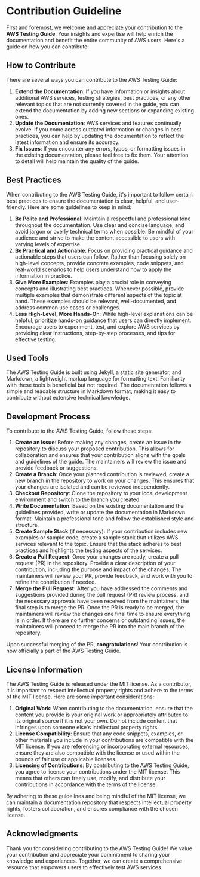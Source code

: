 # Contribution Guideline

First and foremost, we welcome and appreciate your contribution to the **AWS Testing Guide**. Your insights and expertise will help enrich the documentation and benefit the entire community of AWS users. Here's a guide on how you can contribute:

## How to Contribute

There are several ways you can contribute to the AWS Testing Guide:

1. **Extend the Documentation**: If you have information or insights about additional AWS services, testing strategies, best practices, or any other relevant topics that are not currently covered in the guide, you can extend the documentation by adding new sections or expanding existing ones.
1. **Update the Documentation**: AWS services and features continually evolve. If you come across outdated information or changes in best practices, you can help by updating the documentation to reflect the latest information and ensure its accuracy.
1. **Fix Issues**: If you encounter any errors, typos, or formatting issues in the existing documentation, please feel free to fix them. Your attention to detail will help maintain the quality of the guide.

## Best Practices

When contributing to the AWS Testing Guide, it's important to follow certain best practices to ensure the documentation is clear, helpful, and user-friendly. Here are some guidelines to keep in mind:

1. **Be Polite and Professional**: Maintain a respectful and professional tone throughout the documentation. Use clear and concise language, and avoid jargon or overly technical terms when possible. Be mindful of your audience and strive to make the content accessible to users with varying levels of expertise.
1. **Be Practical and Actionable**: Focus on providing practical guidance and actionable steps that users can follow. Rather than focusing solely on high-level concepts, provide concrete examples, code snippets, and real-world scenarios to help users understand how to apply the information in practice.
1. **Give More Examples**: Examples play a crucial role in conveying concepts and illustrating best practices. Whenever possible, provide multiple examples that demonstrate different aspects of the topic at hand. These examples should be relevant, well-documented, and address common use cases or challenges.
1. **Less High-Level, More Hands-O**n: While high-level explanations can be helpful, prioritize hands-on guidance that users can directly implement. Encourage users to experiment, test, and explore AWS services by providing clear instructions, step-by-step processes, and tips for effective testing.

## Used Tools

The AWS Testing Guide is built using Jekyll, a static site generator, and Markdown, a lightweight markup language for formatting text. Familiarity with these tools is beneficial but not required. The documentation follows a simple and readable structure in Markdown format, making it easy to contribute without extensive technical knowledge.

## Development Process

To contribute to the AWS Testing Guide, follow these steps:

1. **Create an Issue**: Before making any changes, create an issue in the repository to discuss your proposed contribution. This allows for collaboration and ensures that your contribution aligns with the goals and guidelines of the guide. The maintainers will review the issue and provide feedback or suggestions.
1. **Create a Branch**: Once your planned contribution is reviewed, create a new branch in the repository to work on your changes. This ensures that your changes are isolated and can be reviewed independently.
1. **Checkout Repository**: Clone the repository to your local development environment and switch to the branch you created.
1. **Write Documentation**: Based on the existing documentation and the guidelines provided, write or update the documentation in Markdown format. Maintain a professional tone and follow the established style and structure.
1. **Create Sample Stack** (if necessary): If your contribution includes new examples or sample code, create a sample stack that utilizes AWS services relevant to the topic. Ensure that the stack adheres to best practices and highlights the testing aspects of the services.
1. **Create a Pull Request**: Once your changes are ready, create a pull request (PR) in the repository. Provide a clear description of your contribution, including the purpose and impact of the changes. The maintainers will review your PR, provide feedback, and work with you to refine the contribution if needed.
1. **Merge the Pull Request**: After you have addressed the comments and suggestions provided during the pull request (PR) review process, and the necessary approvals have been received from the maintainers, the final step is to merge the PR. Once the PR is ready to be merged, the maintainers will review the changes one final time to ensure everything is in order. If there are no further concerns or outstanding issues, the maintainers will proceed to merge the PR into the main branch of the repository.

Upon successful merging of the PR, **congratulations**! Your contribution is now officially a part of the AWS Testing Guide.

## License Information

The AWS Testing Guide is released under the MIT license. As a contributor, it is important to respect intellectual property rights and adhere to the terms of the MIT license. Here are some important considerations:

1. **Original Work**: When contributing to the documentation, ensure that the content you provide is your original work or appropriately attributed to its original source if it is not your own. Do not include content that infringes upon someone else's intellectual property rights.
1. **License Compatibility**: Ensure that any code snippets, examples, or other materials you include in your contributions are compatible with the MIT license. If you are referencing or incorporating external resources, ensure they are also compatible with the license or used within the bounds of fair use or applicable licenses.
1. **Licensing of Contributions**: By contributing to the AWS Testing Guide, you agree to license your contributions under the MIT license. This means that others can freely use, modify, and distribute your contributions in accordance with the terms of the license.

By adhering to these guidelines and being mindful of the MIT license, we can maintain a documentation repository that respects intellectual property rights, fosters collaboration, and ensures compliance with the chosen license.

## Acknowledgments

Thank you for considering contributing to the AWS Testing Guide! We value your contribution and appreciate your commitment to sharing your knowledge and experiences. Together, we can create a comprehensive resource that empowers users to effectively test AWS services.
